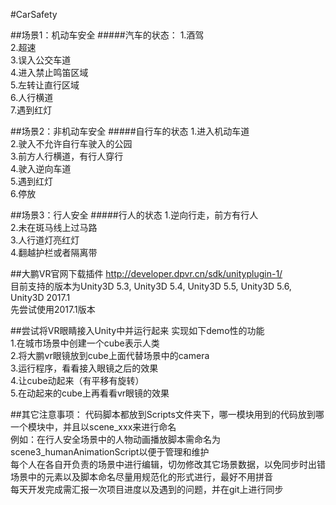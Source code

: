#CarSafety


##场景1：机动车安全
#####汽车的状态：
1.酒驾  
2.超速  
3.误入公交车道  
4.进入禁止鸣笛区域  
5.左转让直行区域  
6.人行横道  
7.遇到红灯  


##场景2：非机动车安全
#####自行车的状态
1.进入机动车道  
2.驶入不允许自行车驶入的公园  
3.前方人行横道，有行人穿行  
4.驶入逆向车道  
5.遇到红灯  
6.停放  


##场景3：行人安全
#####行人的状态
1.逆向行走，前方有行人  
2.未在斑马线上过马路  
3.人行道灯亮红灯  
4.翻越护栏或者隔离带  



##大鹏VR官网下载插件
http://developer.dpvr.cn/sdk/unityplugin-1/  
目前支持的版本为Unity3D 5.3, Unity3D 5.4, Unity3D 5.5, Unity3D 5.6, Unity3D 2017.1  
先尝试使用2017.1版本


##尝试将VR眼睛接入Unity中并运行起来
实现如下demo性的功能  
1.在城市场景中创建一个cube表示人类  
2.将大鹏vr眼镜放到cube上面代替场景中的camera  
3.运行程序，看看接入眼镜之后的效果  
4.让cube动起来（有平移有旋转）  
5.在动起来的cube上再看看vr眼镜的效果  


##其它注意事项：
代码脚本都放到Scripts文件夹下，哪一模块用到的代码放到哪一个模块中，并且以scene_xxx来进行命名  
例如：在行人安全场景中的人物动画播放脚本需命名为scene3_humanAnimationScript以便于管理和维护    
每个人在各自开负责的场景中进行编辑，切勿修改其它场景数据，以免同步时出错  
场景中的元素以及脚本命名尽量用规范化的形式进行，最好不用拼音  
每天开发完成需汇报一次项目进度以及遇到的问题，并在git上进行同步